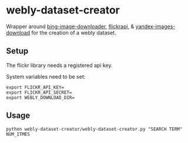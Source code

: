 # webly-dataset-creator

Wrapper around [bing-image-downloader](https://pypi.org/project/bing-image-downloader/), [flickrapi](https://pypi.org/project/flickrapi/), & [yandex-images-download](https://pypi.org/project/yandex-images-download/) for the creation of a webly dataset.


## Setup
The flickr library needs a registered api key.

System variables need to be set:

```
export FLICKR_API_KEY=
export FLICKR_API_SECRET=
export WEBLY_DOWNLOAD_DIR=
```

## Usage
```
python webly-dataset-creator/webly-dataset-creator.py "SEARCH TERM" NUM_ITMES
```
